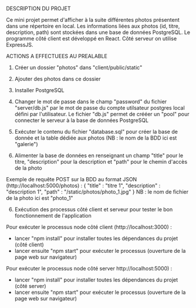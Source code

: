 
DESCRIPTION DU PROJET

Ce mini projet permet d'afficher à la suite différentes photos présentent dans une répertoire en local.
Les informations liées aux photos (id, titre, description, path) sont stockées dans une base de données 
PostgreSQL. Le programme côté client est développé en React. Côté serveur on utilise ExpressJS.

ACTIONS A EFFECTUEES AU PREALABLE

1. Créer un dossier "photos" dans "client/public/static"

2. Ajouter des photos dans ce dossier

3. Installer PostgreSQL

3. Changer le mot de passe dans le champ "password" du fichier "server/db.js" par le mot de passe du compte utilsateur postgres local défini par l'utilisateur.
Le fichier "db.js" permet de crééer un "pool" pour connecter le serveur à la base de données PostgreSQL

4. Exécuter le contenu du fichier "database.sql" pour créer la base de donnée et la table dédiée aux photos (NB : le nom de la BDD ici est "galerie")

5. Alimenter la base de données en renseignant un champ "title" pour le titre, "description" pour la description et "path" pour le chemin d'accès de la photo

Exemple de requête POST sur la BDD au format JSON (http://localhost:5000/photos) :
{
    "title" : "titre 1",
    "description" : "description 1",
    "path" : "/static/photos/photo_1.jpg"
}
NB : le nom de fichier de la photo ici est "photo_1"


6. Exécution des processus côté client et serveur pour tester le bon fonctionnement de l'application

Pour exécuter le processus node côté client (http://localhost:3000) :
- lancer "npm install" pour installer toutes les dépendances du projet (côté client)
- lancer ensuite "npm start" pour exécuter le processus (ouverture de la page web sur navigateur)

Pour exécuter le processus node côté server http://localhost:5000) :
- lancer "npm install" pour installer toutes les dépendances du projet (côté server)
- lancer ensuite "npm start" pour exécuter le processus (ouverture de la page web sur navigateur)


